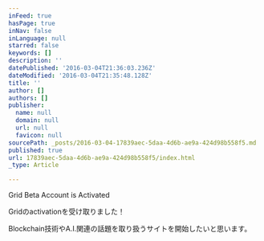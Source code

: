```yaml
---
inFeed: true
hasPage: true
inNav: false
inLanguage: null
starred: false
keywords: []
description: ''
datePublished: '2016-03-04T21:36:03.236Z'
dateModified: '2016-03-04T21:35:48.128Z'
title: ''
author: []
authors: []
publisher:
  name: null
  domain: null
  url: null
  favicon: null
sourcePath: _posts/2016-03-04-17839aec-5daa-4d6b-ae9a-424d98b558f5.md
published: true
url: 17839aec-5daa-4d6b-ae9a-424d98b558f5/index.html
_type: Article

---
```

Grid Beta Account is Activated

Gridのactivationを受け取りました！

Blockchain技術やA.I.関連の話題を取り扱うサイトを開始したいと思います。